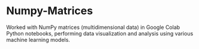 # Numpy-Matrices
Worked with NumPy matrices (multidimensional data) in Google Colab Python notebooks, performing data visualization and analysis using various machine learning models.
